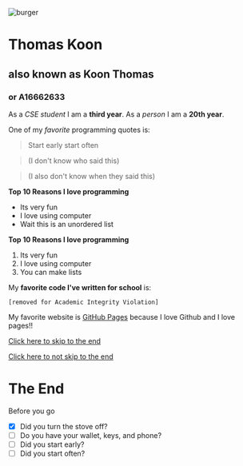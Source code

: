 ![burger](https://cdn.vox-cdn.com/thumbor/AVKMj-TnXwmzARlE9WU4PdDiBLw=/0x0:1440x1440/1200x900/filters:focal(493x518:723x748)/cdn.vox-cdn.com/uploads/chorus_image/image/55556649/243497639_274382494553664_5355071720208831254_n.26.jpeg)

# Thomas Koon
## also known as Koon Thomas
### or A16662633 

As a *CSE student* I am a **third year**.
As a *person* I am a **20th year**. 

One of my *favorite* programming quotes is: 
> Start early start often

> (I don't know who said this)

> (I also don't know when they said this)

**Top 10 Reasons I love programming** 
- Its very fun
- I love using computer
- Wait this is an unordered list 

**Top 10 Reasons I love programming** 
1. Its very fun
2. I love using computer 
3. You can make lists 



My **favorite code I've written for school** is:
```
[removed for Academic Integrity Violation]
``` 

My favorite website is [GitHub Pages](https://pages.github.com/) because I love Github and I love pages!!

[Click here to skip to the end](#the-end)

[Click here to not skip to the end](other.md)

# The End
Before you go
- [x] Did you turn the stove off?
- [ ] Do you have your wallet, keys, and phone? 
- [ ] Did you start early?
- [ ] Did you start often?
